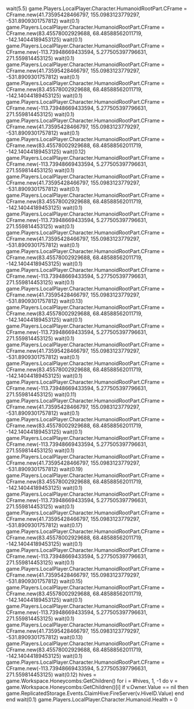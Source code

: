 wait(5.5)
game.Players.LocalPlayer.Character.HumanoidRootPart.CFrame = CFrame.new(41.73595428466797, 155.0983123779297, -531.8909301757812)
wait(0.1)
game.Players.LocalPlayer.Character.HumanoidRootPart.CFrame = CFrame.new(83.45578002929688, 68.48588562011719, -142.14044189453125)
wait(0.1)
game.Players.LocalPlayer.Character.HumanoidRootPart.CFrame = CFrame.new(-113.73948669433594, 5.277505397796631, 271.559814453125)
wait(0.1)
game.Players.LocalPlayer.Character.HumanoidRootPart.CFrame = CFrame.new(41.73595428466797, 155.0983123779297, -531.8909301757812)
wait(0.1)
game.Players.LocalPlayer.Character.HumanoidRootPart.CFrame = CFrame.new(83.45578002929688, 68.48588562011719, -142.14044189453125)
wait(0.1)
game.Players.LocalPlayer.Character.HumanoidRootPart.CFrame = CFrame.new(-113.73948669433594, 5.277505397796631, 271.559814453125)
wait(0.1)
game.Players.LocalPlayer.Character.HumanoidRootPart.CFrame = CFrame.new(41.73595428466797, 155.0983123779297, -531.8909301757812)
wait(0.1)
game.Players.LocalPlayer.Character.HumanoidRootPart.CFrame = CFrame.new(83.45578002929688, 68.48588562011719, -142.14044189453125)
wait(0.12)
game.Players.LocalPlayer.Character.HumanoidRootPart.CFrame = CFrame.new(-113.73948669433594, 5.277505397796631, 271.559814453125)
wait(0.1)
game.Players.LocalPlayer.Character.HumanoidRootPart.CFrame = CFrame.new(41.73595428466797, 155.0983123779297, -531.8909301757812)
wait(0.1)
game.Players.LocalPlayer.Character.HumanoidRootPart.CFrame = CFrame.new(83.45578002929688, 68.48588562011719, -142.14044189453125)
wait(0.1)
game.Players.LocalPlayer.Character.HumanoidRootPart.CFrame = CFrame.new(-113.73948669433594, 5.277505397796631, 271.559814453125)
wait(0.1)
game.Players.LocalPlayer.Character.HumanoidRootPart.CFrame = CFrame.new(41.73595428466797, 155.0983123779297, -531.8909301757812)
wait(0.1)
game.Players.LocalPlayer.Character.HumanoidRootPart.CFrame = CFrame.new(83.45578002929688, 68.48588562011719, -142.14044189453125)
wait(0.1)
game.Players.LocalPlayer.Character.HumanoidRootPart.CFrame = CFrame.new(-113.73948669433594, 5.277505397796631, 271.559814453125)
wait(0.1)
game.Players.LocalPlayer.Character.HumanoidRootPart.CFrame = CFrame.new(41.73595428466797, 155.0983123779297, -531.8909301757812)
wait(0.13)
game.Players.LocalPlayer.Character.HumanoidRootPart.CFrame = CFrame.new(83.45578002929688, 68.48588562011719, -142.14044189453125)
wait(0.1)
game.Players.LocalPlayer.Character.HumanoidRootPart.CFrame = CFrame.new(-113.73948669433594, 5.277505397796631, 271.559814453125)
wait(0.1)
game.Players.LocalPlayer.Character.HumanoidRootPart.CFrame = CFrame.new(41.73595428466797, 155.0983123779297, -531.8909301757812)
wait(0.1)
game.Players.LocalPlayer.Character.HumanoidRootPart.CFrame = CFrame.new(83.45578002929688, 68.48588562011719, -142.14044189453125)
wait(0.1)
game.Players.LocalPlayer.Character.HumanoidRootPart.CFrame = CFrame.new(-113.73948669433594, 5.277505397796631, 271.559814453125)
wait(0.11)
game.Players.LocalPlayer.Character.HumanoidRootPart.CFrame = CFrame.new(41.73595428466797, 155.0983123779297, -531.8909301757812)
wait(0.1)
game.Players.LocalPlayer.Character.HumanoidRootPart.CFrame = CFrame.new(83.45578002929688, 68.48588562011719, -142.14044189453125)
wait(0.1)
game.Players.LocalPlayer.Character.HumanoidRootPart.CFrame = CFrame.new(-113.73948669433594, 5.277505397796631, 271.559814453125)
wait(0.1)
game.Players.LocalPlayer.Character.HumanoidRootPart.CFrame = CFrame.new(41.73595428466797, 155.0983123779297, -531.8909301757812)
wait(0.19)
game.Players.LocalPlayer.Character.HumanoidRootPart.CFrame = CFrame.new(83.45578002929688, 68.48588562011719, -142.14044189453125)
wait(0.1)
game.Players.LocalPlayer.Character.HumanoidRootPart.CFrame = CFrame.new(-113.73948669433594, 5.277505397796631, 271.559814453125)
wait(0.1)
game.Players.LocalPlayer.Character.HumanoidRootPart.CFrame = CFrame.new(41.73595428466797, 155.0983123779297, -531.8909301757812)
wait(0.17)
game.Players.LocalPlayer.Character.HumanoidRootPart.CFrame = CFrame.new(83.45578002929688, 68.48588562011719, -142.14044189453125)
wait(0.1)
game.Players.LocalPlayer.Character.HumanoidRootPart.CFrame = CFrame.new(-113.73948669433594, 5.277505397796631, 271.559814453125)
wait(0.1)
game.Players.LocalPlayer.Character.HumanoidRootPart.CFrame = CFrame.new(41.73595428466797, 155.0983123779297, -531.8909301757812)
wait(0.15)
game.Players.LocalPlayer.Character.HumanoidRootPart.CFrame = CFrame.new(83.45578002929688, 68.48588562011719, -142.14044189453125)
wait(0.1)
game.Players.LocalPlayer.Character.HumanoidRootPart.CFrame = CFrame.new(-113.73948669433594, 5.277505397796631, 271.559814453125)
wait(0.1)
game.Players.LocalPlayer.Character.HumanoidRootPart.CFrame = CFrame.new(41.73595428466797, 155.0983123779297, -531.8909301757812)
wait(0.13)
game.Players.LocalPlayer.Character.HumanoidRootPart.CFrame = CFrame.new(83.45578002929688, 68.48588562011719, -142.14044189453125)
wait(0.1)
game.Players.LocalPlayer.Character.HumanoidRootPart.CFrame = CFrame.new(-113.73948669433594, 5.277505397796631, 271.559814453125)
wait(0.12)
hives = game.Workspace.Honeycombs:GetChildren() for i = #hives, 1, -1 do
v = game.Workspace.Honeycombs:GetChildren()[i] if v.Owner.Value == nil then 
game.ReplicatedStorage.Events.ClaimHive:FireServer(v.HiveID.Value) 
end end
wait(0.1)
game.Players.LocalPlayer.Character.Humanoid.Health = 0
